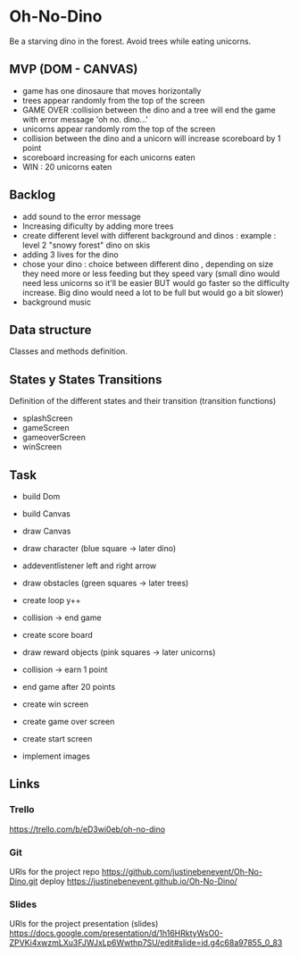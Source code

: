 # Oh-No-Dino
Be a starving dino in the forest. Avoid trees while eating unicorns.

## MVP (DOM - CANVAS)

- game has one dinosaure that moves horizontally
- trees appear randomly from the top of the screen
- GAME OVER :collision between the dino and a tree will end the game with error message 'oh no. dino...'
- unicorns appear randomly rom the top of the screen
- collision between the dino and a unicorn will increase scoreboard by 1 point
- scoreboard increasing for each unicorns eaten
- WIN : 20 unicorns eaten



## Backlog
- add sound to the error message
- Increasing dificulty by adding more trees
- create different level with different background and dinos :
example : level 2 "snowy forest" dino on skis
- adding 3 lives for the dino
- chose your dino : choice between different dino ,
depending on size they need more or less feeding but they speed vary (small dino would need less unicorns so it'll be easier BUT would go faster so the difficulty increase. Big dino would need a lot to be full but would go a bit slower)
- background music

## Data structure
Classes and methods definition.


## States y States Transitions
Definition of the different states and their transition (transition functions)

- splashScreen
- gameScreen
- gameoverScreen
- winScreen


## Task
- build Dom
- build Canvas
- draw Canvas

- draw character (blue square -> later dino)
- addeventlistener left and right arrow
- draw obstacles (green squares -> later trees)
- create loop y++
- collision -> end game

- create score board
- draw reward objects (pink squares -> later unicorns)
- collision -> earn 1 point
- end game after 20 points

- create win screen
- create game over screen
- create start screen

- implement images



## Links


### Trello
https://trello.com/b/eD3wi0eb/oh-no-dino


### Git
URls for the project repo
https://github.com/justinebenevent/Oh-No-Dino.git
deploy
https://justinebenevent.github.io/Oh-No-Dino/


### Slides
URls for the project presentation (slides)
https://docs.google.com/presentation/d/1h16HRktyWsO0-ZPVKi4xwzmLXu3FJWJxLp6Wwthp7SU/edit#slide=id.g4c68a97855_0_83
